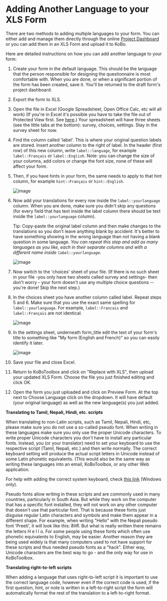 # Adding Another Language to your XLS Form

There are two methods to adding multiple languages to your form. You can either add and manage them directly through the online [Project Dashboard](https://support.kobotoolbox.org/en/articles/2647526-adding-another-language-to-your-form-in-the-project-dashboard) or you can add them in an XLS Form and upload it to KoBo. 

Here are detailed instructions on how you can add another language to your form:

1. Create your form in the default language. This should be the language that the person responsible for designing the questionnaire is most comfortable with. When you are done, or when a significant portion of the form has been created, save it. You'll be returned to the draft form's project dashboard.

2. Export the form to XLS.

3. Open the file in Excel (Google Spreadsheet, Open Office Calc, etc will all work) (If you're in Excel it's possible you have to take the file out of Protected View first. See [here](https://support.office.com/en-us/article/what-is-protected-view-d6f09ac7-e6b9-4495-8e43-2bbcdbcb6653?ocmsassetID=HA010355931&CorrelationId=04b441d5-5c7c-441a-bbac-8f34b3071869&ui=en-US&rs=en-US&ad=US).) Your spreadsheet will have three sheets (see the little tabs at the bottom): survey, choices, settings. Stay in the survey sheet for now.

4. Find the column called 'label'. This is where your original question labels are stored. Insert another column to the right of label. In the header (first row) of this new column, write `label::language`, for example `label::Français`  or  `label::English`. Note: you can change the size of your columns, add colors or change the font size, none of these will affect your form.

5. Then, if you have hints in your form, the same needs to apply to that hint column, for example `hint::Français` or `hint::English`.

    ![image](/images/language_xls/hints.png)  
    
6. Now add your translations for every row inside the `label::yourlanguage` column. When you are done, make sure you didn't skip any questions (for every field that has text inside the label column there should be text inside the `label::yourlanguage` column).

    Tip: Copy-paste the original label column and then make changes to the translations so you don't leave anything blank by accident: It's better to have something showing in the wrong language than not having a blank question in some language. _You can repeat this step and add as many languages as you like, each in their separate columns and with a different name inside `label::yourlanguage`._
    
    ![image](/images/language_xls/label.png)  

7. Now switch to the 'choices' sheet of your file. (If there is no such sheet in your file -you only have two sheets called survey and settings- then don't worry - your form doesn't use any multiple choice questions -- you're done! Skip the next step.)

8. In the choices sheet you have another column called label. Repeat steps 5 and 6. Make sure that you use the exact same spelling for `label::yourlanguage`. For example, `label::Francais` and `label::Français` are not identical.

    ![image](/images/language_xls/choices_label.png)  
    
9. In the settings sheet, underneath form_title edit the text of your form's title to something like "My form (English and French)" so you can easily identify it later. 

    ![image](/images/language_xls/form_title.png)  
    
10. Save your file and close Excel.

11. Return to KoBoToolbox and click on "Replace with XLS", then upload your updated XLS Form. Choose the file you just finished editing and click OK.

12. Open the form you just uploaded and click on Preview Form. At the top next to Choose Language click on the dropdown. It will have default (your original language) as well as the new language(s) you just added.

**Translating to Tamil, Nepali, Hindi, etc. scripts**

When translating to non-Latin scripts, such as Tamil, Nepali, Hindi, etc, please make sure you do not use a so-called pseudo font. When writing in these languages make sure you only use the proper Unicode characters. To write proper Unicode characters you don't have to install any particular fonts. Instead, you (or your translator) need to set your keyboard to use the respective script (Tamil, Nepali, etc.) and then write normally. The correct keyboard setting will produce the actual script letters in Unicode instead of some Latin phonetic equivalents. (This would also be the same way as writing these languages into an email, KoBoToolbox, or any other Web application.

For help with adding the correct system keyboard, check [this link](https://support.microsoft.com/en-us/help/17424/windows-change-keyboard-layout) (Windows only).

Pseudo fonts allow writing in these scripts and are commonly used in many countries, particularly in South Asia. But while they work on the computer that has a specific font installed, they will not work on any other computer that doesn't use that particular font. That is because these fonts just disguise regular Latin characters and symbols and make them appear in a different shape. For example, when writing "Hello" with the Nepali pseudo font 'Preeti', it will look like this: हेल्लो. But what is really written there remains the letters H e l l o. For some people using these fonts which often use phonetic equivalents to English, may be easier. Another reason they are being used widely is that many computers used to not have support for these scripts and thus needed pseudo fonts as a "hack". Either way, Unicode characters are the best way to go - and the only way for use in KoBoToolbox.

**Translating right-to-left scripts**

When adding a language that uses right-to-left script it is important to use the correct language code, however even if the correct code is used, if the first question, hint, or note is written in a left-to-right script the form will automatically format the rest of the translation to a left-to-right format. 
    
